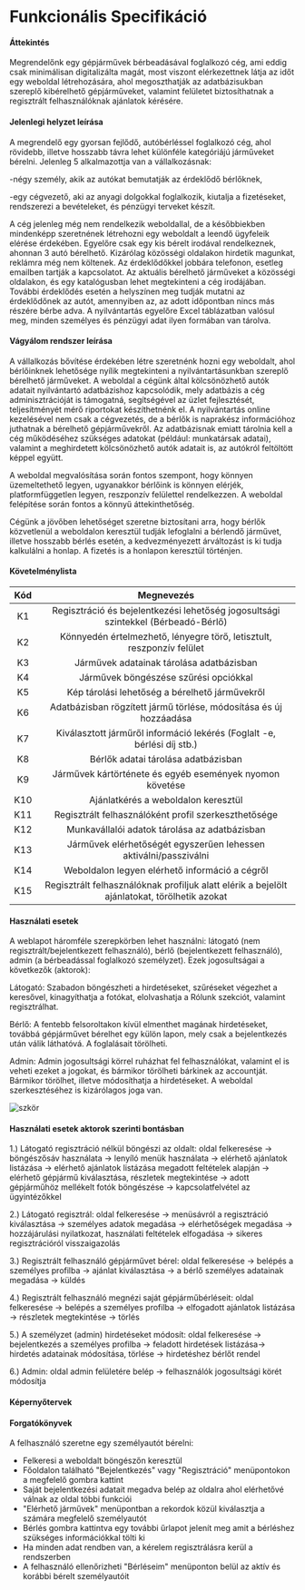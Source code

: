 # Funkcionális Specifikáció


#### Áttekintés

Megrendelőnk egy gépjárművek bérbeadásával foglalkozó cég, ami eddig csak minimálisan digitalizálta magát, most viszont elérkezettnek látja az időt egy weboldal létrehozására, ahol megoszthatják az adatbázisukban szereplő kibérelhető gépjárműveket, valamint felületet biztosíthatnak a regisztrált felhasználóknak ajánlatok kérésére. 

#### Jelenlegi helyzet leírása

A megrendelő egy gyorsan fejlődő, autóbérléssel foglalkozó cég, ahol rövidebb, illetve hosszabb távra lehet különféle kategóriájú járműveket bérelni. Jelenleg 5 alkalmazottja van a vállalkozásnak:

-négy személy, akik az autókat bemutatják az érdeklődő bérlőknek,

-egy cégvezető, aki az anyagi dolgokkal foglalkozik, kiutalja a fizetéseket, rendszerezi a bevételeket, és pénzügyi terveket készít.

A cég jelenleg még nem rendelkezik weboldallal, de a későbbiekben mindenképp szeretnének létrehozni egy weboldalt a leendő ügyfeleik elérése érdekében. Egyelőre csak egy kis bérelt irodával rendelkeznek, ahonnan 3 autó bérelhető. Kizárólag közösségi oldalakon hirdetik magunkat, reklámra még nem költenek. Az érdeklődőkkel jobbára telefonon, esetleg emailben tartják a kapcsolatot. Az aktuális bérelhető járműveket a közösségi oldalakon, és egy katalógusban lehet megtekinteni a cég irodájában. További érdeklődés esetén a helyszínen meg tudják mutatni az érdeklődőnek az autót, amennyiben az, az adott időpontban nincs más részére bérbe adva. A nyilvántartás egyelőre Excel táblázatban valósul meg, minden személyes és pénzügyi adat ilyen formában van tárolva.

#### Vágyálom rendszer leírása

A vállalkozás bővítése érdekében létre szeretnénk hozni egy weboldalt, ahol bérlőinknek lehetősége nyílik megtekinteni a nyilvántartásunkban szereplő bérelhető járműveket. A weboldal a cégünk által kölcsönözhető autók adatait nyilvántartó adatbázishoz kapcsolódik, mely adatbázis a cég adminisztrációját is támogatná, segítségével az üzlet fejlesztését, teljesítményét mérő riportokat készíthetnénk el. A nyilvántartás online kezelésével nem csak a cégvezetés, de a bérlők is naprakész információhoz juthatnak a bérelhető gépjárművekről. Az adatbázisnak emiatt tárolnia kell a cég működéséhez szükséges adatokat (például: munkatársak adatai), valamint a meghirdetett kölcsönözhető autók adatait is, az autókról feltöltött képpel együtt. 

A weboldal megvalósítása során fontos szempont, hogy könnyen üzemeltethető legyen, ugyanakkor bérlőink is könnyen elérjék, platformfüggetlen legyen, reszponzív felülettel rendelkezzen. A weboldal felépítése során fontos a könnyű áttekinthetőség. 

Cégünk a jövőben lehetőséget szeretne biztosítani arra, hogy bérlők közvetlenül a weboldalon keresztül tudják lefoglalni a bérlendő járművet, illetve hosszabb bérlés esetén, a kedvezményezett árváltozást is ki tudja kalkulálni a honlap. A fizetés is a honlapon keresztül történjen.

#### Követelménylista


| Kód  |                          Megnevezés                          |
| :--: | :----------------------------------------------------------: |
|  K1  |Regisztráció és bejelentkezési lehetőség jogosultsági szintekkel (Bérbeadó-Bérlő)|
|  K2  |  Könnyedén értelmezhető, lényegre törő, letisztult, reszponzív felület   |
|  K3  |          Járművek adatainak tárolása adatbázisban            |
|  K4  |           Járművek böngészése szűrési opciókkal              |
|  K5  |        Kép tárolási lehetőség a bérelhető járművekről        |
|  K6  |Adatbázisban rögzített jármű törlése, módosítása és új hozzáadása|
|  K7  |Kiválasztott járműről információ lekérés (Foglalt -e, bérlési díj stb.)|
|  K8  |            Bérlők adatai tárolása adatbázisban               |
|  K9  |   Járművek kártörténete és egyéb események nyomon követése   |
|  K10 |            Ajánlatkérés a weboldalon keresztül               |
|  K11 |    Regisztrált felhasználóként profil szerkeszthetősége      |
|  K12 |        Munkavállalói adatok tárolása az adatbázisban         |
|  K13 |Járművek elérhetőségét egyszerűen lehessen aktiválni/passziválni|
|  K14 |     Weboldalon legyen elérhető információ a cégről           |
|  K15 |Regisztrált felhasználóknak profiljuk alatt elérik a bejelölt ajánlatokat, törölhetik azokat|



#### Használati esetek
A weblapot háromféle szerepkörben lehet használni: látogató (nem regisztrált/bejelentkezett felhasználó), bérlő (bejelentkezett felhasználó), admin (a bérbeadással foglalkozó személyzet). Ezek jogosultságai a következők (aktorok):

Látogató: Szabadon böngészheti a hirdetéseket, szűréseket végezhet a keresővel, kinagyíthatja a fotókat, elolvashatja a Rólunk szekciót, valamint regisztrálhat.

Bérlő: A fentebb felsoroltakon kívül elmenthet magának hirdetéseket, továbbá gépjárművet bérelhet egy külön lapon, mely csak a bejelentkezés után válik láthatóvá. A foglalásait törölheti.

Admin: Admin jogosultsági körrel ruházhat fel felhasználókat, valamint el is veheti ezeket a jogokat, és bármikor törölheti bárkinek az accountját. Bármikor törölhet, illetve módosíthatja a hirdetéseket.  A weboldal szerkesztéséhez is kizárólagos joga van. 

![szkör](https://user-images.githubusercontent.com/83767448/229794863-7a5afe62-841b-43ab-877e-349fb3211b50.png)


#### Használati esetek aktorok szerinti bontásban

1.) Látogató regisztráció nélkül böngészi az oldalt: oldal felkeresése -> böngészősáv használata -> lenyíló menük használata -> elérhető ajánlatok listázása -> elérhető ajánlatok listázása megadott feltételek alapján -> elérhető gépjármű kiválasztása, részletek megtekintése -> adott gépjárműhöz mellékelt fotók böngészése -> kapcsolatfelvétel az ügyintézőkkel

2.) Látogató regisztrál: oldal felkeresése -> menüsávról a regisztráció kiválasztása -> személyes adatok megadása -> elérhetőségek megadása -> hozzájárulási nyilatkozat, használati feltételek elfogadása -> sikeres regisztrációról visszaigazolás

3.) Regisztrált felhasználó gépjárművet bérel: oldal felkeresése -> belépés a személyes profilba -> ajánlat kiválasztása -> a bérlő személyes adatainak megadása -> küldés

4.) Regisztrált felhasználó megnézi saját gépjárműbérléseit: oldal felkeresése -> belépés a személyes profilba -> elfogadott ajánlatok listázása -> részletek megtekintése -> törlés

5.) A személyzet (admin) hirdetéseket módosít: oldal felkeresése -> bejelentkezés a személyes profilba -> feladott hirdetések listázása-> hirdetés adatainak módosítása, törlése -> hirdetéshez bérlőt rendel

6.) Admin: oldal admin felületére belép -> felhasználók jogosultsági körét módosítja



#### Képernyőtervek



#### Forgatókönyvek
A felhasználó szeretne egy személyautót bérelni:

- Felkeresi a weboldalt böngészőn keresztül
- Főoldalon található "Bejelentkezés" vagy "Regisztráció" menüpontokon a megfelelő gombra kattint
- Saját bejelentkezési adatait megadva belép az oldalra ahol elérhetővé válnak az oldal többi funkciói
- "Elérhető járművek" menüpontban a rekordok közül kiválasztja a számára megfelelő személyautót
- Bérlés gombra kattintva egy további űrlapot jelenít meg amit a bérléshez szükséges információkkal tölti ki
- Ha minden adat rendben van, a kérelem regisztrálásra kerül a rendszerben
- A felhasználó ellenőrizheti "Bérléseim" menüponton belül az aktív és korábbi bérelt személyautóit

